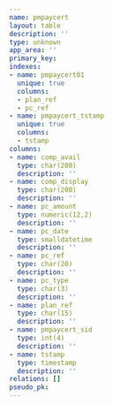```yaml
---
name: pmpaycert
layout: table
description: ''
type: unknown
app_area: ''
primary_key: 
indexes:
- name: pmpaycert01
  unique: true
  columns:
  - plan_ref
  - pc_ref
- name: pmpaycert_tstamp
  unique: true
  columns:
  - tstamp
columns:
- name: comp_avail
  type: char(200)
  description: ''
- name: comp_display
  type: char(200)
  description: ''
- name: pc_amount
  type: numeric(12,2)
  description: ''
- name: pc_date
  type: smalldatetime
  description: ''
- name: pc_ref
  type: char(20)
  description: ''
- name: pc_type
  type: char(3)
  description: ''
- name: plan_ref
  type: char(15)
  description: ''
- name: pmpaycert_sid
  type: int(4)
  description: ''
- name: tstamp
  type: timestamp
  description: ''
relations: []
pseudo_pk: 
---
```


